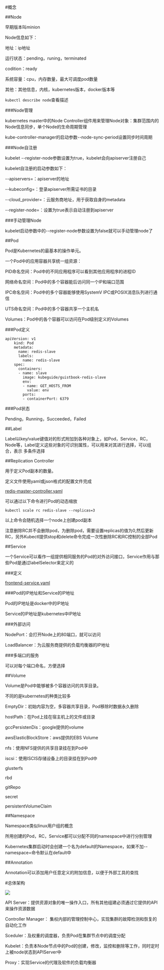 #概念

##Node

早期版本叫minion

Node信息如下：

地址：ip地址

运行状态：pending，runing，terminated

codition：ready

系统容量：cpu，内存数量，最大可调度pod数量

其他：其他信息，内核，kubernetes版本，docker版本等

`kubectl describe node`查看描述

###Node管理

kubernetes master中的Node Controller组件用来管理Node对象：集群范围内的Node信息同步，单个Node的生命周期管理

kube-controller-manager的启动参数--node-sync-period设置同步时间周期

###Node自注册

kubelet --register-node参数设置为true，kubelet会向apiserver注册自己

kubelet自注册的启动参数如下：

--apiservers=：apiserver的地址

--kubeconfig=：登录apiserver所需证书的目录

--cloud_provider=：云服务商地址，用于获取自身的metadata

--register-node=：设置为true表示自动注册到apiserver

###手动管理Node

kubelet启动参数中的--register-node参数设置为false就可以手动管理node了

##Pod

Pod是Kubernetes的最基本的操作单元。

一个Pod中的应用容器共享统一组资源：

PID命名空间：Pod中的不同应用程序可以看到其他应用程序的进程ID

网络命名空间：Pod中的多个容器能后访问同一个IP和端口范围

IPC命名空间：Pod中的多个容器能够使用SystemV IPC或POSIX消息队列进行通信

UTS命名空间：Pod中的多个容器共享一个主机名

Volumes：Pod中的各个容器可以访问在Pod级别定义的Volumes

###Pod定义
```
apiVersion: v1
    kind: Pod
    metadata:
      name: redis-slave
      labels:
        name: redis-slave
    spec:
      containers:
      - name: slave
        image: kubeguide/guistbook-redis-slave
        env:
        - name: GET_HOSTS_FROM
          value: env
        ports:
        - containerPort: 6379
```
        
###Pod状态

Pending，Running，Succeeded，Failed

##Label

Label以key/value键值对的形式附加到各种对象上，如Pod，Service，RC，Node等，Label定义这些对象的可识别属性，可以用来对其进行选择，可以组合，表示
多条件选择

##Replication Controller

用于定义Pod副本的数量。

定义文件使用yaml或json格式的配置文件完成

[redis-master-controller.yaml](https://github.com/afmobi-QSee/note/blob/master/kubernetes/redis-master-controller.yaml)

可以通过以下命令进行Pod的动态缩放

`kubectl scale rc redis-slave --replicas=3`

以上命令会随机选择一个node上创建pod副本

注意删除RC并不会删除pod，为删除pod，需要设置replicas的值为0,然后更新RC，另外Kubectl提供stop和delete命令完成一次性删除RC和RC控制的全部Pod

##Service

一个Service可以看作一组提供相同服务的Pod的对外访问接口，Service作用与那些Pod是通过labelSelector来定义的

###定义

[frontend-service.yaml](https://github.com/afmobi-QSee/note/blob/master/kubernetes/frontend-service.yaml)

###Pod的IP地址和Service的IP地址

Pod的IP地址是docker中的IP地址

Service的IP地址是kubernetes中IP地址

###外部访问

NodePort：会打开Node上的80端口，就可以访问

LoadBalancer：为云服务商提供的负载均衡器的IP地址

###多端口的服务

可以对每个端口命名，方便选择

##Volume

Volume是Pod中能够被多个容器访问的共享目录。

不同的是kubernetes的种类比较多

EmptyDir：初始内容为空，多容器共享目录，Pod移除时数据永久删除

hostPath：在Pod上挂在宿主机上的文件或目录

gccPersistenDis：google提供的volume

awsElasticBlockStore：aws提供的EBS Volume

nfs：使用NFS提供的共享目录挂在到Pod中

iscsi：使用ISCIS存储设备上的目录挂在到Pod中

glusterfs

rbd

gitRepo

secret

persistentVolumeClaim

##Namespace

Namespace类似linux用户组的概念

所用创建的Pod，RC，Service都可以分配不同的namespace中进行分别管理

Kubernetes集群启动时会创建一个名为default的Namespace，如果不加--namespace=命令默认在default中

##Annotation

Annotation可以添加用户任意定义的附加信息，以便于外部工具的查找

#总体架构

<img src="https://github.com/afmobi-QSee/note/blob/master/kubernetes/architecture-small.png"/>

API Server：提供资源对象的唯一操作入口，所有其他组建必须通过它提供的API来操作资源数据

Controller Manager： 集权内部的管理控制中心，实现集群的故障检测和恢复的自动化工作

Sceduler：及权重的调度器，负责Pod在集群节点中的调度分配

Kubelet：负责本Node节点中的Pod的创建，修改，监控和删除等工作，同时定时上被node状态到APIServer中

Proxy：实现Service的代理及软件的负载均衡器
